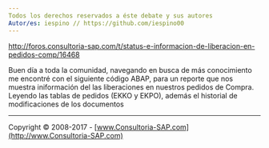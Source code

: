 ```yaml
---
Todos los derechos reservados a éste debate y sus autores
Autor/es: iespino // https://github.com/iespino00
---
```


http://foros.consultoria-sap.com/t/status-e-informacion-de-liberacion-en-pedidos-comp/16468

Buen día a toda la comunidad, navegando en busca de más conocimiento me encontré con el siguiente código ABAP, para un reporte que nos muestra iniformación del las liberaciones en nuestros pedidos de Compra. Leyendo las tablas de pedidos (EKKO y EKPO), además el historial de modificaciones de los documentos


***

Copyright © 2008-2017 - [www.Consultoria-SAP.com](http://www.Consultoria-SAP.com)
